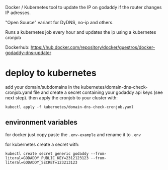 Docker / Kubernetes tool to update the IP on godaddy if the router changes IP adresses.

"Open Source" variant for DyDNS, no-ip and others.

Runs a kubernetes job every hour and updates the ip using a kubernetes cronjob

Dockerhub: https://hub.docker.com/repository/docker/guestros/docker-godaddy-dns-updater

# deploy to kubernetes

add your domain/subdomains in the kubernetes/domain-dns-check-cronjob.yaml file and create a secret containing your godaddy api keys (see next step). then apply the cronjob to your cluster with:

`kubectl apply -f kubernetes/domain-dns-check-cronjob.yaml`

## environment variables

for docker just copy paste the `.env-example` and rename it to `.env`

for kubernetes create a secret with:

`kubectl create secret generic godaddy --from-literal=GODADDY_PUBLIC_KEY=2312123123 --from-literal=GODADDY_SECRET=123213123`